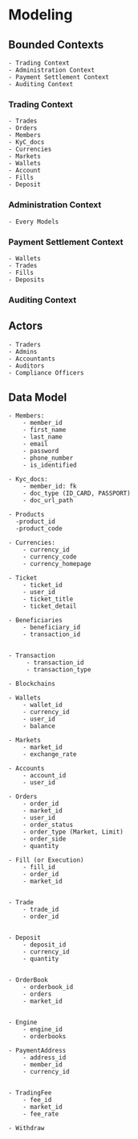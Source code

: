 # Modeling  


## Bounded Contexts

    - Trading Context
    - Administration Context
    - Payment Settlement Context
    - Auditing Context


### Trading Context
    - Trades
    - Orders
    - Members
    - KyC_docs
    - Currencies
    - Markets
    - Wallets
    - Account
    - Fills
    - Deposit 

### Administration Context

    - Every Models


### Payment Settlement Context

    - Wallets 
    - Trades 
    - Fills
    - Deposits

### Auditing Context

## Actors

    - Traders
    - Admins
    - Accountants
    - Auditors
    - Compliance Officers

## Data Model


    - Members:
        - member_id
        - first_name
        - last_name
        - email
        - password
        - phone_number
        - is_identified

    - Kyc_docs:
        - member_id: fk
        - doc_type (ID_CARD, PASSPORT)
        - doc_url_path

    - Products
      -product_id
      -product_code

    - Currencies:
        - currency_id
        - currency_code
        - currency_homepage

    - Ticket
        - ticket_id
        - user_id
        - ticket_title
        - ticket_detail

    - Beneficiaries
        - beneficiary_id
        - transaction_id


    - Transaction
         - transaction_id
         - transaction_type

    - Blockchains

    - Wallets
        - wallet_id
        - currency_id
        - user_id
        - balance

    - Markets
        - market_id
        - exchange_rate

    - Accounts  
        - account_id
        - user_id

    - Orders
        - order_id
        - market_id
        - user_id
        - order_status
        - order_type (Market, Limit)
        - order_side
        - quantity  

    - Fill (or Execution)
        - fill_id
        - order_id
        - market_id


    - Trade
        - trade_id
        - order_id


    - Deposit
        - deposit_id
        - currency_id
        - quantity


    - OrderBook
        - orderbook_id
        - orders  
        - market_id


    - Engine
        - engine_id
        - orderbooks

    - PaymentAddress
        - address_id
        - member_id
        - currency_id


    - TradingFee
        - fee_id
        - market_id
        - fee_rate

    - Withdraw
